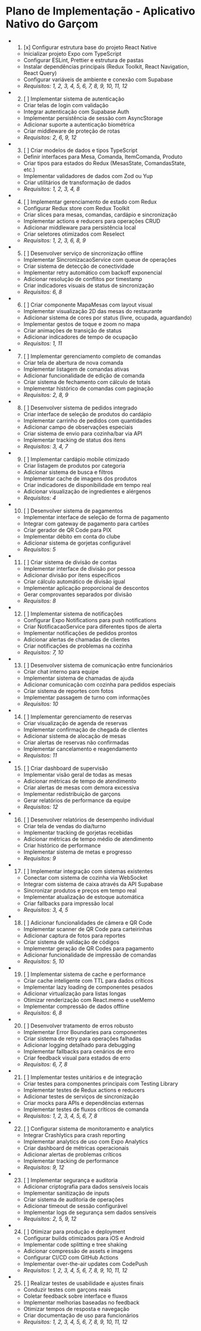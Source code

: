 # Plano de Implementação - Aplicativo Nativo do Garçom

-
  1. [x] Configurar estrutura base do projeto React Native

  - Inicializar projeto Expo com TypeScript
  - Configurar ESLint, Prettier e estrutura de pastas
  - Instalar dependências principais (Redux Toolkit, React Navigation, React
    Query)
  - Configurar variáveis de ambiente e conexão com Supabase
  - _Requisitos: 1, 2, 3, 4, 5, 6, 7, 8, 9, 10, 11, 12_

-
  2. [ ] Implementar sistema de autenticação
  - Criar telas de login com validação
  - Integrar autenticação com Supabase Auth
  - Implementar persistência de sessão com AsyncStorage
  - Adicionar suporte a autenticação biométrica
  - Criar middleware de proteção de rotas
  - _Requisitos: 2, 6, 9, 12_

-
  3. [ ] Criar modelos de dados e tipos TypeScript
  - Definir interfaces para Mesa, Comanda, ItemComanda, Produto
  - Criar tipos para estados do Redux (MesasState, ComandasState, etc.)
  - Implementar validadores de dados com Zod ou Yup
  - Criar utilitários de transformação de dados
  - _Requisitos: 1, 2, 3, 4, 8_

-
  4. [ ] Implementar gerenciamento de estado com Redux
  - Configurar Redux store com Redux Toolkit
  - Criar slices para mesas, comandas, cardápio e sincronização
  - Implementar actions e reducers para operações CRUD
  - Adicionar middleware para persistência local
  - Criar seletores otimizados com Reselect
  - _Requisitos: 1, 2, 3, 6, 8, 9_

-
  5. [ ] Desenvolver serviço de sincronização offline
  - Implementar SincronizacaoService com queue de operações
  - Criar sistema de detecção de conectividade
  - Implementar retry automático com backoff exponencial
  - Adicionar resolução de conflitos por timestamp
  - Criar indicadores visuais de status de sincronização
  - _Requisitos: 6, 8_

-
  6. [ ] Criar componente MapaMesas com layout visual
  - Implementar visualização 2D das mesas do restaurante
  - Adicionar sistema de cores por status (livre, ocupada, aguardando)
  - Implementar gestos de toque e zoom no mapa
  - Criar animações de transição de status
  - Adicionar indicadores de tempo de ocupação
  - _Requisitos: 1, 11_

-
  7. [ ] Implementar gerenciamento completo de comandas
  - Criar tela de abertura de nova comanda
  - Implementar listagem de comandas ativas
  - Adicionar funcionalidade de edição de comanda
  - Criar sistema de fechamento com cálculo de totais
  - Implementar histórico de comandas com paginação
  - _Requisitos: 2, 8, 9_

-
  8. [ ] Desenvolver sistema de pedidos integrado
  - Criar interface de seleção de produtos do cardápio
  - Implementar carrinho de pedidos com quantidades
  - Adicionar campo de observações especiais
  - Criar sistema de envio para cozinha/bar via API
  - Implementar tracking de status dos itens
  - _Requisitos: 3, 4, 7_

-
  9. [ ] Implementar cardápio mobile otimizado
  - Criar listagem de produtos por categoria
  - Adicionar sistema de busca e filtros
  - Implementar cache de imagens dos produtos
  - Criar indicadores de disponibilidade em tempo real
  - Adicionar visualização de ingredientes e alérgenos
  - _Requisitos: 4_

-
  10. [ ] Desenvolver sistema de pagamentos
  - Implementar interface de seleção de forma de pagamento
  - Integrar com gateway de pagamento para cartões
  - Criar gerador de QR Code para PIX
  - Implementar débito em conta do clube
  - Adicionar sistema de gorjetas configurável
  - _Requisitos: 5_

-
  11. [ ] Criar sistema de divisão de contas
  - Implementar interface de divisão por pessoa
  - Adicionar divisão por itens específicos
  - Criar cálculo automático de divisão igual
  - Implementar aplicação proporcional de descontos
  - Gerar comprovantes separados por divisão
  - _Requisitos: 8_

-
  12. [ ] Implementar sistema de notificações
  - Configurar Expo Notifications para push notifications
  - Criar NotificacaoService para diferentes tipos de alerta
  - Implementar notificações de pedidos prontos
  - Adicionar alertas de chamadas de clientes
  - Criar notificações de problemas na cozinha
  - _Requisitos: 7, 10_

-
  13. [ ] Desenvolver sistema de comunicação entre funcionários
  - Criar chat interno para equipe
  - Implementar sistema de chamadas de ajuda
  - Adicionar comunicação com cozinha para pedidos especiais
  - Criar sistema de reportes com fotos
  - Implementar passagem de turno com informações
  - _Requisitos: 10_

-
  14. [ ] Implementar gerenciamento de reservas
  - Criar visualização de agenda de reservas
  - Implementar confirmação de chegada de clientes
  - Adicionar sistema de alocação de mesas
  - Criar alertas de reservas não confirmadas
  - Implementar cancelamento e reagendamento
  - _Requisitos: 11_

-
  15. [ ] Criar dashboard de supervisão
  - Implementar visão geral de todas as mesas
  - Adicionar métricas de tempo de atendimento
  - Criar alertas de mesas com demora excessiva
  - Implementar redistribuição de garçons
  - Gerar relatórios de performance da equipe
  - _Requisitos: 12_

-
  16. [ ] Desenvolver relatórios de desempenho individual
  - Criar tela de vendas do dia/turno
  - Implementar tracking de gorjetas recebidas
  - Adicionar métricas de tempo médio de atendimento
  - Criar histórico de performance
  - Implementar sistema de metas e progresso
  - _Requisitos: 9_

-
  17. [ ] Implementar integração com sistemas existentes
  - Conectar com sistema de cozinha via WebSocket
  - Integrar com sistema de caixa através da API Supabase
  - Sincronizar produtos e preços em tempo real
  - Implementar atualização de estoque automática
  - Criar fallbacks para impressão local
  - _Requisitos: 3, 4, 5_

-
  18. [ ] Adicionar funcionalidades de câmera e QR Code
  - Implementar scanner de QR Code para carteirinhas
  - Adicionar captura de fotos para reportes
  - Criar sistema de validação de códigos
  - Implementar geração de QR Codes para pagamento
  - Adicionar funcionalidade de impressão de comandas
  - _Requisitos: 5, 10_

-
  19. [ ] Implementar sistema de cache e performance
  - Criar cache inteligente com TTL para dados críticos
  - Implementar lazy loading de componentes pesados
  - Adicionar virtualização para listas longas
  - Otimizar renderização com React.memo e useMemo
  - Implementar compressão de dados offline
  - _Requisitos: 6, 8_

-
  20. [ ] Desenvolver tratamento de erros robusto
  - Implementar Error Boundaries para componentes
  - Criar sistema de retry para operações falhadas
  - Adicionar logging detalhado para debugging
  - Implementar fallbacks para cenários de erro
  - Criar feedback visual para estados de erro
  - _Requisitos: 6, 7, 8_

-
  21. [ ] Implementar testes unitários e de integração
  - Criar testes para componentes principais com Testing Library
  - Implementar testes de Redux actions e reducers
  - Adicionar testes de serviços de sincronização
  - Criar mocks para APIs e dependências externas
  - Implementar testes de fluxos críticos de comanda
  - _Requisitos: 1, 2, 3, 4, 5, 6, 7, 8_

-
  22. [ ] Configurar sistema de monitoramento e analytics
  - Integrar Crashlytics para crash reporting
  - Implementar analytics de uso com Expo Analytics
  - Criar dashboard de métricas operacionais
  - Adicionar alertas de problemas críticos
  - Implementar tracking de performance
  - _Requisitos: 9, 12_

-
  23. [ ] Implementar segurança e auditoria
  - Adicionar criptografia para dados sensíveis locais
  - Implementar sanitização de inputs
  - Criar sistema de auditoria de operações
  - Adicionar timeout de sessão configurável
  - Implementar logs de segurança sem dados sensíveis
  - _Requisitos: 2, 5, 9, 12_

-
  24. [ ] Otimizar para produção e deployment
  - Configurar builds otimizados para iOS e Android
  - Implementar code splitting e tree shaking
  - Adicionar compressão de assets e imagens
  - Configurar CI/CD com GitHub Actions
  - Implementar over-the-air updates com CodePush
  - _Requisitos: 1, 2, 3, 4, 5, 6, 7, 8, 9, 10, 11, 12_

-
  25. [ ] Realizar testes de usabilidade e ajustes finais
  - Conduzir testes com garçons reais
  - Coletar feedback sobre interface e fluxos
  - Implementar melhorias baseadas no feedback
  - Otimizar tempos de resposta e navegação
  - Criar documentação de uso para funcionários
  - _Requisitos: 1, 2, 3, 4, 5, 6, 7, 8, 9, 10, 11, 12_
